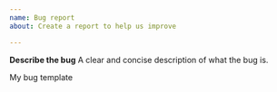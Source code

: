 ```yaml
---
name: Bug report
about: Create a report to help us improve

---
```


**Describe the bug**
A clear and concise description of what the bug is.

My bug template
